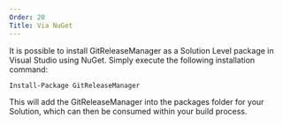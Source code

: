```yaml
---
Order: 20
Title: Via NuGet
---
```

It is possible to install GitReleaseManager as a Solution Level package in
Visual Studio using NuGet.  Simply execute the following installation command:

```bash
Install-Package GitReleaseManager
```

This will add the GitReleaseManager into the packages folder for your Solution,
which can then be consumed within your build process.
